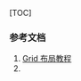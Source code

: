 [TOC]





### 参考文档
1. [Grid 布局教程](http://www.ruanyifeng.com/blog/2019/03/grid-layout-tutorial.html)
2.